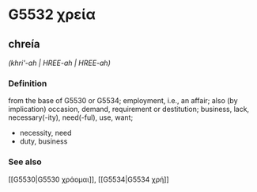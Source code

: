 # G5532 χρεία

## chreía

_(khri'-ah | HREE-ah | HREE-ah)_

### Definition

from the base of G5530 or G5534; employment, i.e., an affair; also (by implication) occasion, demand, requirement or destitution; business, lack, necessary(-ity), need(-ful), use, want; 

- necessity, need
- duty, business

### See also

[[G5530|G5530 χράομαι]], [[G5534|G5534 χρή]]
